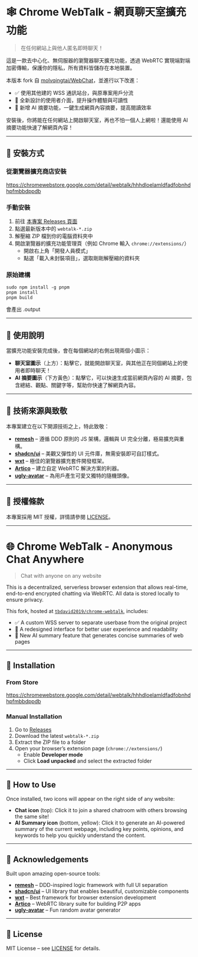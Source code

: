 # 🕸️ Chrome WebTalk - 網頁聊天室擴充功能

> 在任何網站上與他人匿名即時聊天！

這是一款去中心化、無伺服器的瀏覽器聊天擴充功能，透過 WebRTC 實現端對端加密傳輸，保護你的隱私，所有資料皆儲存在本地裝置。

本版本 fork 自 [molvqingtai/WebChat](https://github.com/molvqingtai/WebChat)，並進行以下改進：
- ✅ 使用其他建的 WSS 通訊站台，與原專案用戶分流
- 🎨 全新設計的使用者介面，提升操作體驗與可讀性
- 🧠 新增 AI 摘要功能，一鍵生成網頁內容摘要，提高閱讀效率

安裝後，你將能在任何網站上開啟聊天室，再也不怕一個人上網啦！還能使用 AI 摘要功能快速了解網頁內容！

---

## 🚀 安裝方式

### 從瀏覽器擴充商店安裝
https://chromewebstore.google.com/detail/webtalk/hhhdloelamldfadfobnhdhpfmbbdppdb

### 手動安裝

1. 前往 [本專案 Releases 頁面](https://github.com/tbdavid2019/chrome-webtalk/releases)
2. 點選最新版本中的 `webtalk-*.zip`
3. 解壓縮 ZIP 檔到你的電腦資料夾中
4. 開啟瀏覽器的擴充功能管理頁（例如 Chrome 輸入 `chrome://extensions/`）
   - 開啟右上角「開發人員模式」
   - 點選「載入未封裝項目」，選取剛剛解壓縮的資料夾


### 原始建構

```
sudo npm install -g pnpm
pnpm install
pnpm build

```
會產出 .output 


---

## 💬 使用說明

當擴充功能安裝完成後，會在每個網站的右側出現兩個小圖示：
- **聊天室圖示**（上方）：點擊它，就能開啟聊天室，與其他正在同個網站上的使用者即時聊天！
- **AI 摘要圖示**（下方黃色）：點擊它，可以快速生成當前網頁內容的 AI 摘要，包含總結、觀點、關鍵字等，幫助你快速了解網頁內容。



---

## 🙌 技術來源與致敬

本專案建立在以下開源技術之上，特此致敬：

- **[remesh](https://github.com/remesh-js/remesh)** – 遵循 DDD 原則的 JS 架構，邏輯與 UI 完全分離，極易擴充與重構。
- **[shadcn/ui](https://ui.shadcn.com/)** – 美觀又彈性的 UI 元件庫，無需安裝即可自訂樣式。
- **[wxt](https://wxt.dev/)** – 極佳的瀏覽器擴充套件開發框架。
- **[Artico](https://github.com/matallui/artico)** – 建立自定 WebRTC 解決方案的利器。
- **[ugly-avatar](https://github.com/txstc55/ugly-avatar)** – 為用戶產生可愛又獨特的隨機頭像。

---

## 📜 授權條款

本專案採用 MIT 授權，詳情請參閱 [LICENSE](https://github.com/tbdavid2019/chrome-webtalk/blob/main/LICENSE)。

---

# 🌐 Chrome WebTalk - Anonymous Chat Anywhere

> Chat with anyone on any website

This is a decentralized, serverless browser extension that allows real-time, end-to-end encrypted chatting via WebRTC. All data is stored locally to ensure privacy.

This fork, hosted at [`tbdavid2019/chrome-webtalk`](https://github.com/tbdavid2019/chrome-webtalk), includes:
- ✅ A custom WSS server to separate userbase from the original project
- 🎨 A redesigned interface for better user experience and readability
- 🧠 New AI summary feature that generates concise summaries of web pages

---

## 🚀 Installation

### From Store

https://chromewebstore.google.com/detail/webtalk/hhhdloelamldfadfobnhdhpfmbbdppdb

### Manual Installation

1. Go to [Releases](https://github.com/tbdavid2019/chrome-webtalk/releases)
2. Download the latest `webtalk-*.zip`
3. Extract the ZIP file to a folder
4. Open your browser’s extension page (`chrome://extensions/`)
   - Enable **Developer mode**
   - Click **Load unpacked** and select the extracted folder

---

## 💬 How to Use

Once installed, two icons will appear on the right side of any website:
- **Chat icon** (top): Click it to join a shared chatroom with others browsing the same site!
- **AI Summary icon** (bottom, yellow): Click it to generate an AI-powered summary of the current webpage, including key points, opinions, and keywords to help you quickly understand the content.



---

## 🙌 Acknowledgements

Built upon amazing open-source tools:

- **[remesh](https://github.com/remesh-js/remesh)** – DDD-inspired logic framework with full UI separation
- **[shadcn/ui](https://ui.shadcn.com/)** – UI library that enables beautiful, customizable components
- **[wxt](https://wxt.dev/)** – Best framework for browser extension development
- **[Artico](https://github.com/matallui/artico)** – WebRTC library suite for building P2P apps
- **[ugly-avatar](https://github.com/txstc55/ugly-avatar)** – Fun random avatar generator

---

## 📜 License

MIT License – see [LICENSE](https://github.com/tbdavid2019/chrome-webtalk/blob/main/LICENSE) for details.